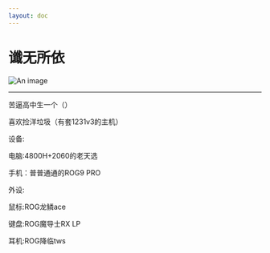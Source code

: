 ```yaml
---
layout: doc
---
```

# 谶无所依
![An image](http://q1.qlogo.cn/g?b=qq&nk=78195830&s=160)
_________________
苦逼高中生一个（）

喜欢捡洋垃圾（有套1231v3的主机）

设备:

 电脑:4800H+2060的老天选

 手机：普普通通的ROG9 PRO

 外设:

  鼠标:ROG龙鳞ace

  键盘:ROG魔导士RX LP

  耳机:ROG降临tws
